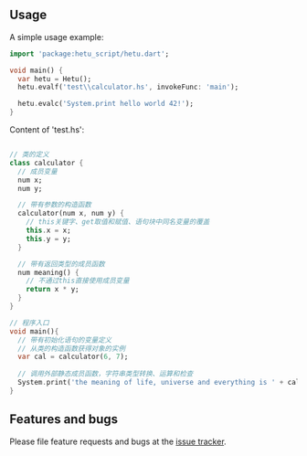 ## Usage

A simple usage example:

```dart
import 'package:hetu_script/hetu.dart';

void main() {
  var hetu = Hetu();
  hetu.evalf('test\\calculator.hs', invokeFunc: 'main');

  hetu.evalc('System.print hello world 42!');
}
```

Content of 'test.hs':

```dart

// 类的定义
class calculator {
  // 成员变量
  num x;
  num y;

  // 带有参数的构造函数
  calculator(num x, num y) {
    // this关键字、get取值和赋值、语句块中同名变量的覆盖
    this.x = x;
    this.y = y;
  }

  // 带有返回类型的成员函数
  num meaning() {
    // 不通过this直接使用成员变量
    return x * y;
  }
}

// 程序入口 
void main(){
  // 带有初始化语句的变量定义
  // 从类的构造函数获得对象的实例
  var cal = calculator(6, 7);
  
  // 调用外部静态成员函数，字符串类型转换、运算和检查
  System.print('the meaning of life, universe and everything is ' + cal.meaning().toString());
}

```


## Features and bugs

Please file feature requests and bugs at the [issue tracker][tracker].

[tracker]: https://github.com/hythl0day/HetuScript/issues
